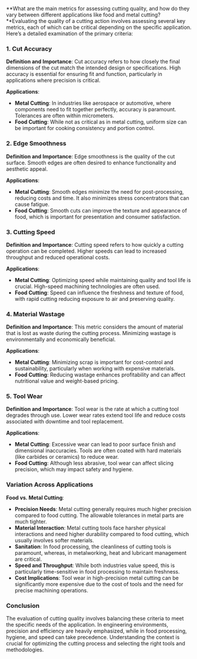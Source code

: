 **What are the main metrics for assessing cutting quality, and how do they vary between different applications like food and metal cutting?**Evaluating the quality of a cutting action involves assessing several key metrics, each of which can be critical depending on the specific application. Here’s a detailed examination of the primary criteria:

### 1. Cut Accuracy

**Definition and Importance**: Cut accuracy refers to how closely the final dimensions of the cut match the intended design or specifications. High accuracy is essential for ensuring fit and function, particularly in applications where precision is critical.

**Applications**:
- **Metal Cutting**: In industries like aerospace or automotive, where components need to fit together perfectly, accuracy is paramount. Tolerances are often within micrometers.
- **Food Cutting**: While not as critical as in metal cutting, uniform size can be important for cooking consistency and portion control.

### 2. Edge Smoothness

**Definition and Importance**: Edge smoothness is the quality of the cut surface. Smooth edges are often desired to enhance functionality and aesthetic appeal.

**Applications**:
- **Metal Cutting**: Smooth edges minimize the need for post-processing, reducing costs and time. It also minimizes stress concentrators that can cause fatigue.
- **Food Cutting**: Smooth cuts can improve the texture and appearance of food, which is important for presentation and consumer satisfaction.

### 3. Cutting Speed

**Definition and Importance**: Cutting speed refers to how quickly a cutting operation can be completed. Higher speeds can lead to increased throughput and reduced operational costs.

**Applications**:
- **Metal Cutting**: Optimizing speed while maintaining quality and tool life is crucial. High-speed machining technologies are often used.
- **Food Cutting**: Speed can influence the freshness and texture of food, with rapid cutting reducing exposure to air and preserving quality.

### 4. Material Wastage

**Definition and Importance**: This metric considers the amount of material that is lost as waste during the cutting process. Minimizing wastage is environmentally and economically beneficial.

**Applications**:
- **Metal Cutting**: Minimizing scrap is important for cost-control and sustainability, particularly when working with expensive materials.
- **Food Cutting**: Reducing wastage enhances profitability and can affect nutritional value and weight-based pricing.

### 5. Tool Wear

**Definition and Importance**: Tool wear is the rate at which a cutting tool degrades through use. Lower wear rates extend tool life and reduce costs associated with downtime and tool replacement.

**Applications**:
- **Metal Cutting**: Excessive wear can lead to poor surface finish and dimensional inaccuracies. Tools are often coated with hard materials (like carbides or ceramics) to reduce wear.
- **Food Cutting**: Although less abrasive, tool wear can affect slicing precision, which may impact safety and hygiene.

### Variation Across Applications

**Food vs. Metal Cutting**:

- **Precision Needs**: Metal cutting generally requires much higher precision compared to food cutting. The allowable tolerances in metal parts are much tighter.
- **Material Interaction**: Metal cutting tools face harsher physical interactions and need higher durability compared to food cutting, which usually involves softer materials.
- **Sanitation**: In food processing, the cleanliness of cutting tools is paramount, whereas, in metalworking, heat and lubricant management are critical.
- **Speed and Throughput**: While both industries value speed, this is particularly time-sensitive in food processing to maintain freshness.
- **Cost Implications**: Tool wear in high-precision metal cutting can be significantly more expensive due to the cost of tools and the need for precise machining operations.

### Conclusion

The evaluation of cutting quality involves balancing these criteria to meet the specific needs of the application. In engineering environments, precision and efficiency are heavily emphasized, while in food processing, hygiene, and speed can take precedence. Understanding the context is crucial for optimizing the cutting process and selecting the right tools and methodologies.